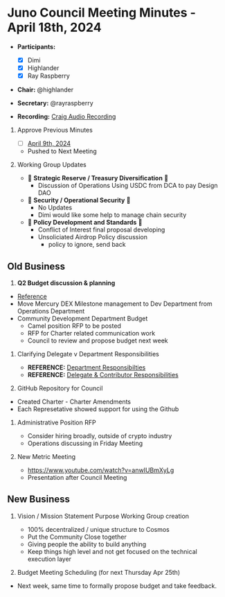 # Juno Council Meeting Minutes - April 18th, 2024

- **Participants:**
  - [x] Dimi
  - [x] Highlander
  - [x] Ray Raspberry

- **Chair:** @highlander
- **Secretary:** @rayraspberry

- **Recording:** [Craig Audio Recording]()

1. Approve Previous Minutes
    - [ ] [April 9th, 2024]()
    - Pushed to Next Meeting

2. Working Group Updates
    - 🤝 **Strategic Reserve / Treasury Diversification** 🤝
        - Discussion of Operations Using USDC from DCA to pay Design DAO
    - 🤝 **Security / Operational Security** 🤝
        - No Updates
        - Dimi would like some help to manage chain security
    - 🤝 **Policy Development and Standards** 🤝
        - Conflict of Interest final proposal developing
        - Unsoliciated Airdrop Policy discussion
          - policy to ignore, send back

## Old Business 

1. **Q2 Budget discussion & planning**
  - [Reference](https://docs.google.com/spreadsheets/d/1v-Vx-7zDri1zLdCgEKyF3P85YylLRJKEykcUrRcDTzM/edit#gid=59597163)
  - Move Mercury DEX Milestone management to Dev Department from Operations Department
  - Community Development Department Budget
    - Camel position RFP to be posted
    - RFP for Charter related communication work
    - Council to review and propose budget next week

1. Clarifying Delegate v Department Responsibilities
    * **REFERENCE:** [Department Responsibilties](https://hackmd.io/@G2q75faESMyRkexdnhUCpA/B1NPVxxRh#Section-V1-%E2%80%94-Authority-and-Responsibilities)
    * **REFERENCE:** [Delegate & Contributor Responsibilities](https://hackmd.io/@G2q75faESMyRkexdnhUCpA/B1NPVxxRh#Section-V5-%E2%80%94-Department-Members)

1. GitHub Repository for Council
  - Created Charter - Charter Amendments
  - Each Represetative showed support for using the Github

1. Administrative Position RFP
    * Consider hiring broadly, outside of crypto industry
    * Operations discussing in Friday Meeting

1. New Metric Meeting
    * https://www.youtube.com/watch?v=anwIUBmXyLg
    * Presentation after Council Meeting

## New Business

1. Vision / Mission Statement Purpose Working Group creation
   - 100% decentralized / unique structure to Cosmos
   - Put the Community Close together
   - Giving people the ability to build anything
   - Keep things high level and not get focused on the technical execution layer

1. Budget Meeting Scheduling (for next Thursday Apr 25th)
  - Next week, same time to formally propose budget and take feedback.